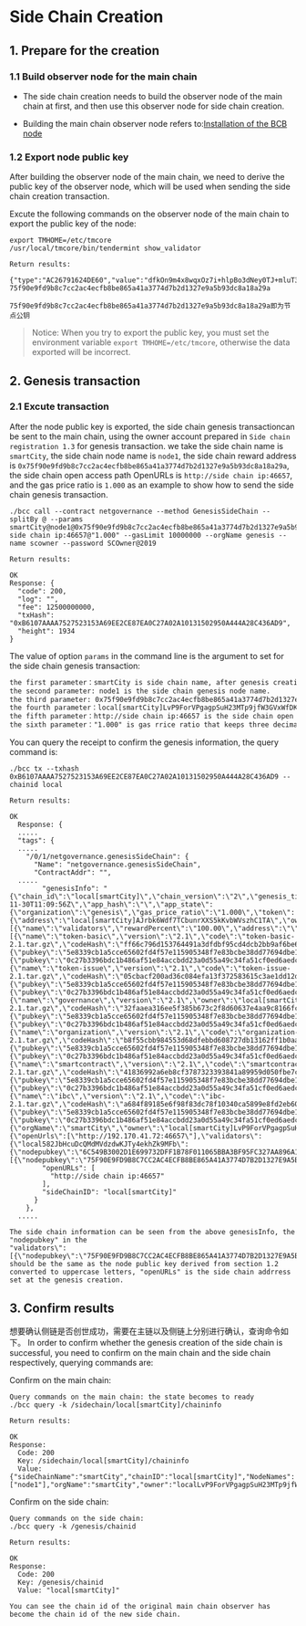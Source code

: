 # Side Chain Creation

## 1. Prepare for the creation

### 1.1 Build observer node for the main chain

+ The side chain creation needs to build the observer node of the main chain at first, and then use this observer node for side chain creation.

+ Building the main chain observer node refers to:[Installation of the BCB node](../../01-BCBBasic/02-BCBNode.md)

### 1.2 Export node public key

After building the observer node of the main chain, we need to derive the public key of the observer node, which will be used when sending the side chain creation transaction.

Excute the following commands on the observer node of the main chain to export the public key of the node:

```shell
export TMHOME=/etc/tmcore
/usr/local/tmcore/bin/tendermint show_validator

Return results:

{"type":"AC26791624DE60","value":"dfkOn9m4x8wqxOz7i+hlpBo3dNey0TJ+mluT3IoYopo="}
75f90e9fd9b8c7cc2ac4ecfb8be865a41a3774d7b2d1327e9a5b93dc8a18a29a

75f90e9fd9b8c7cc2ac4ecfb8be865a41a3774d7b2d1327e9a5b93dc8a18a29a即为节点公钥
```

> Notice: When you try to export the public key, you must set the environment variable `export TMHOME=/etc/tmcore`, otherwise the data exported will be incorrect.

## 2. Genesis transaction

### 2.1 Excute transaction

After the node public key is exported, the side chain genesis transactioncan be sent to the main chain, using the owner account prepared in `Side chain registration 1.3` for genesis transaction. we take the side chain name is `smartCity`, the side chain node name is `node1`, the side chain reward address is `0x75f90e9fd9b8c7cc2ac4ecfb8be865a41a3774d7b2d1327e9a5b93dc8a18a29a`, the side chain open access path OpenURLs is `http://side chain ip:46657`, and the gas price ratio is `1.000` as an example to show how to send the side chain genesis transaction.

```shell
./bcc call --contract netgovernance --method GenesisSideChain --splitBy @ --params smartCity@node1@0x75f90e9fd9b8c7cc2ac4ecfb8be865a41a3774d7b2d1327e9a5b93dc8a18a29a@local[smartCity]LvP9ForVPgagpSuH23MTp9jfW3GVxWfDK@http:// side chain ip:46657@"1.000" --gasLimit 10000000 --orgName genesis --name scowner --password SCOwner@2019

Return results:

OK
Response: {
  "code": 200,
  "log": "",
  "fee": 12500000000,
  "txHash": "0xB6107AAAA7527523153A69EE2CE87EA0C27A02A10131502950A444A28C436AD9",
  "height": 1934
}
```

The value of option `params` in the command line is the argument to set for the side chain genesis transaction:

```html
the first parameter：smartCity is side chain name, after genesis creation, the side chain id is the same as the main chain id.
the second parameter: node1 is the side chain genesis node name.
the third parameter: 0x75f90e9fd9b8c7cc2ac4ecfb8be865a41a3774d7b2d1327e9a5b93dc8a18a29a is the public key of the side chain genesis node(that is the public key derived from the section 1.2, and it is preceded by 0x).
the fourth parameter：local[smartCity]LvP9ForVPgagpSuH23MTp9jfW3GVxWfDK is the side chain reward address
the fifth parameter：http://side chain ip:46657 is the side chain open access path OpenURLs
the sixth parameter："1.000" is gas rrice ratio that keeps three decimals places.
```

You can query the receipt to confirm the genesis information, the query command is:

```shell
./bcc tx --txhash 0xB6107AAAA7527523153A69EE2CE87EA0C27A02A10131502950A444A28C436AD9 --chainid local

Return results:

OK
  Response: {
  .....
  "tags": {
  .....
    "/0/1/netgovernance.genesisSideChain": {
      "Name": "netgovernance.genesisSideChain",
      "ContractAddr": "",
  .....
        "genesisInfo": "{\"chain_id\":\"local[smartCity]\",\"chain_version\":\"2\",\"genesis_time\":\"2019-11-30T11:09:56Z\",\"app_hash\":\"\",\"app_state\":{\"organization\":\"genesis\",\"gas_price_ratio\":\"1.000\",\"token\":{\"address\":\"local[smartCity]AJrbk6Wdf7TCbunrXXS5kKvbWVszhC1TA\",\"owner\":\"local[smartCity]ETK7Zh9hNSPrEKdmCgnHDtFPatcs9WwVL\",\"name\":\"LOC\",\"symbol\":\"LOC\",\"totalSupply\":0,\"addSupplyEnabled\":false,\"burnEnabled\":false,\"gasprice\":2500},\"rewardStrategy\":[{\"name\":\"validators\",\"rewardPercent\":\"100.00\",\"address\":\"\"}],\"contracts\":[{\"name\":\"token-basic\",\"version\":\"2.1\",\"code\":\"token-basic-2.1.tar.gz\",\"codeHash\":\"ff66c796d153764491a3dfdbf95cd4dcb2bb9af6be683adc4825816dfcbe8372\",\"codeDevSig\":{\"pubkey\":\"5e8339cb1a5cce65602fd4f57e115905348f7e83bcbe38dd77694dbe1f8903c9\",\"signature\":\"59EA39CEB1AAA03FB25A1E5B1E9947548FAD9EACCA87AFDF2BA9BE784A929F18B21FCFF31419889951BBA79655D3CF7BABB95546CEC9E8621B4B4FB177EA5707\"},\"codeOrgSig\":{\"pubkey\":\"0c27b3396bdc1b486af51e84accbdd23a0d55a49c34fa51cf0ed6aedccf984d4\",\"signature\":\"CF23FDCFD92408F43634D3BA7C89919D41416F269B3FB07025E148D6458B9E36772F5C473A279F17845B068AD23B983ECF8DE8326431192DFACA0691BB812B07\"}},{\"name\":\"token-issue\",\"version\":\"2.1\",\"code\":\"token-issue-2.1.tar.gz\",\"codeHash\":\"05cbacf200ad36c084efa13f372583615c3ae1dd12dbcec3c7e778889da256ea\",\"codeDevSig\":{\"pubkey\":\"5e8339cb1a5cce65602fd4f57e115905348f7e83bcbe38dd77694dbe1f8903c9\",\"signature\":\"9DAA25E40414F1F07E3D0798627465E36CF1DE7367AEECD820D5ABB95D2E2560F5056C2B86FBBF692C89FC3AB3179FAC8D5C273B28B5E54C6022CE5DD8EAF90C\"},\"codeOrgSig\":{\"pubkey\":\"0c27b3396bdc1b486af51e84accbdd23a0d55a49c34fa51cf0ed6aedccf984d4\",\"signature\":\"3C73104013C634AC888E1E5063247C0778274B01B3F833A49B29E8518D4D059E7AAD13AFDB230DE28DF015CDDDE19033FF2C1785F273F74DC00C907A585CD20B\"}},{\"name\":\"governance\",\"version\":\"2.1\",\"owner\":\"local[smartCity]LvP9ForVPgagpSuH23MTp9jfW3GVxWfDK\",\"code\":\"governance-2.1.tar.gz\",\"codeHash\":\"32faaea316ee5f385b673c2f8d60637e4aa9c8166fca998cb5080bff7fceeacf\",\"codeDevSig\":{\"pubkey\":\"5e8339cb1a5cce65602fd4f57e115905348f7e83bcbe38dd77694dbe1f8903c9\",\"signature\":\"084631935319C2B7F0BADAD04103D0628BC79F606523907D76951A0056066DF79E5B0CC7094C46027B20C3299E257B8D47B173153C69B11B80F8E5DEBC289204\"},\"codeOrgSig\":{\"pubkey\":\"0c27b3396bdc1b486af51e84accbdd23a0d55a49c34fa51cf0ed6aedccf984d4\",\"signature\":\"69ABDF8F61C5D96A169F5B2B2D853662D3CF279125AFD31DA4BD4FE883005F79CE716DC8816714B9584D2DEA6CEBCCDA6158856B731D26EFE9146817D891340D\"}},{\"name\":\"organization\",\"version\":\"2.1\",\"code\":\"organization-2.1.tar.gz\",\"codeHash\":\"b8f55cbb984553d68dfebbd608727db13162ff1b0aae36345aefeabd4951bb6d\",\"codeDevSig\":{\"pubkey\":\"5e8339cb1a5cce65602fd4f57e115905348f7e83bcbe38dd77694dbe1f8903c9\",\"signature\":\"3F66F5F4A25E1F67C53F2D36D216E299475F65AAD92A5F90D47E2B77B32B716787ADA9D9CCDCB2CD6EF31071E171063C57496F13D008518DBE1A6C5AE71A5107\"},\"codeOrgSig\":{\"pubkey\":\"0c27b3396bdc1b486af51e84accbdd23a0d55a49c34fa51cf0ed6aedccf984d4\",\"signature\":\"0AC47FE7FB20BF9A66415CDD6BB52CC3A595E32FA2BEBF907C693BD054B674F5A9E4D1727D243B5F75298993122231734DE75E04764DABC86D2EF4B43694A900\"}},{\"name\":\"smartcontract\",\"version\":\"2.1\",\"code\":\"smartcontract-2.1.tar.gz\",\"codeHash\":\"41836992a6eb8cf3787323393841a89959d050fbe7ca5a18349f8d308e3b9dcf\",\"codeDevSig\":{\"pubkey\":\"5e8339cb1a5cce65602fd4f57e115905348f7e83bcbe38dd77694dbe1f8903c9\",\"signature\":\"AB18C8E319C2F844E780C9D4D6AEC2AD0874A2FD0CFD2CC719679A87407CE0FA23226304362F3C4D2500CBD06E1D84DBB6BA7AADE0B63F73FB3D83122D4E340B\"},\"codeOrgSig\":{\"pubkey\":\"0c27b3396bdc1b486af51e84accbdd23a0d55a49c34fa51cf0ed6aedccf984d4\",\"signature\":\"96B0C8EEB55341060D1CDCC2F84A250F0C5EC9B1AFE232235E0D5F29EBE46F8FEF070AD3EE2AE3C5FD804AFF82170CA4917AB15921C23D453AFBA6D10E46440D\"}},{\"name\":\"ibc\",\"version\":\"2.1\",\"code\":\"ibc-2.1.tar.gz\",\"codeHash\":\"a684f89185e6f98f83dc78f10340ca5899e8fd2eb601ff3f8db4b0b038152747\",\"codeDevSig\":{\"pubkey\":\"5e8339cb1a5cce65602fd4f57e115905348f7e83bcbe38dd77694dbe1f8903c9\",\"signature\":\"64BD0994180A3EBCE404105772F74197A3EE5CAE35436D1E6DFB5EF67CB88F2E7B6ADC2FB23858AAF39455FC238D93B328863EE7D46D29756219F0640AEA340E\"},\"codeOrgSig\":{\"pubkey\":\"0c27b3396bdc1b486af51e84accbdd23a0d55a49c34fa51cf0ed6aedccf984d4\",\"signature\":\"2034DB17354A8F8604F659947A087BBE8D864EAF40CFF2EA19C2614219BDE01A15F84A5ACE31B1206F8B9DCB809B909753B6D7233F61C2B3C2421CCBF1F9D709\"}}],\"orgBind\":{\"orgName\":\"smartCity\",\"owner\":\"local[smartCity]LvP9ForVPgagpSuH23MTp9jfW3GVxWfDK\"},\"mainChain\":{\"openUrls\":[\"http://192.170.41.72:46657\"],\"validators\":{\"local582JbHcuDcQMdMVdzdwKJTy4ekhZk9MFb\":{\"nodepubkey\":\"6C549B3002D1E699732DFF1B78F011065BBA3BF95FC327AA896A1132D4BDB7E9\",\"power\":10,\"name\":\"local\",\"nodeaddr\":\"local582JbHcuDcQMdMVdzdwKJTy4ekhZk9MFb\"}}}},\"validators\":[{\"nodepubkey\":\"75F90E9FD9B8C7CC2AC4ECFB8BE865A41A3774D7B2D1327E9A5B93DC8A18A29A\",\"power\":10,\"reward_addr\":\"local[smartCity]LvP9ForVPgagpSuH23MTp9jfW3GVxWfDK\",\"name\":\"node1\",\"nodeaddr\":\"local[smartCity]AKHbp57Sqfv8G39KHmsntWodxAfPDPTrd\"}]}",
        "openURLs": [
          "http://side chain ip:46657"
        ],
        "sideChainID": "local[smartCity]"
      }
    },
  .....

The side chain information can be seen from the above genesisInfo, the "nodepubkey" in the
"validators\":[{\"nodepubkey\":\"75F90E9FD9B8C7CC2AC4ECFB8BE865A41A3774D7B2D1327E9A5B93DC8A18A29A\",\"power\":10,\"reward_addr\":\"local[smartCity]LvP9ForVPgagpSuH23MTp9jfW3GVxWfDK\",\"name\":\"node1\",\"nodeaddr\":\"local[smartCity]AKHbp57Sqfv8G39KHmsntWodxAfPDPTrd\"}]}" should be the same as the node public key derived from section 1.2 converted to uppercase letters, "openURLs" is the side chain addrress set at the genesis creation.
```

## 3. Confirm results

想要确认侧链是否创世成功，需要在主链以及侧链上分别进行确认，查询命令如下。
In order to confirm whether the genesis creation of the side chain is successful, you need to confirm on the main chain and the side chain respectively, querying commands are:

Confirm on the main chain:

```shell
Query commands on the main chain: the state becomes to ready
./bcc query -k /sidechain/local[smartCity]/chaininfo

Return results:

OK
Response:
  Code: 200
  Key: /sidechain/local[smartCity]/chaininfo
  Value: {"sideChainName":"smartCity","chainID":"local[smartCity]","NodeNames":["node1"],"orgName":"smartCity","owner":"localLvP9ForVPgagpSuH23MTp9jfW3GVxWfDK","height":1934,"status":"ready","gasPriceRatio":"1.000"}
```

Confirm on the side chain:

```shell
Query commands on the side chain:
./bcc query -k /genesis/chainid

Return results:

OK
Response:
  Code: 200
  Key: /genesis/chainid
  Value: "local[smartCity]"

You can see the chain id of the original main chain observer has become the chain id of the new side chain.
```
